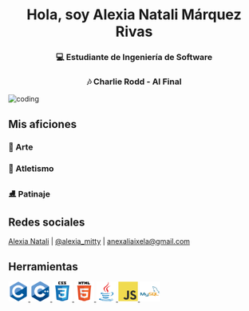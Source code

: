 ### 
<h1 align="center">Hola, soy Alexia Natali Márquez Rivas</h1>
<h3 align="center">💻 Estudiante de Ingeniería de Software</h3>
<h3 align="center">🎶 Charlie Rodd - Al Final</h3>
<img aling="center" alt="coding" with="400" src="https://artsdot.com/ADC/Art-ImgScreen-3.nsf/O/A-8XXRRR/$FILE/Claude_monet-field_of_yellow_irises_at_giverny.Jpg">


## Mis aficiones 
<h3 align="left">🎨 Arte</h3>
<h3 align="left">🏃 Atletismo</h3>
<h3 align="left">⛸️ Patinaje</h3>
<p align="left">
</p>

## Redes sociales
[Alexia Natali](https://www.facebook.com/alexianatali.marquezrivas/) | [@alexia_mitty](https://www.instagram.com/alexia_mitty/) | [anexaliaixela@gmail.com](https://accounts.google.com/signin/v2/challenge/pwd?TL=AG7eRGCNfWe7eS3xOrNFvu7vqmpAG3J9uAECzmQxIS7Q-Xg1UcovvLp0s92gIdya&cid=1&continue=https%3A%2F%2Fmyaccount.google.com%2Fsigninoptions%2Fpassword%3Fhl%3Des&flowName=GlifWebSignIn&hl=es&ifkv=Af_xneHyAmSBndTRPeX4TN-2wetetZVQzDXxwYOAGyxN2MVLmAQJNfIxwnLlGCiKhAiyOoc0nLfc3A&kdi=CAM&rart=ANgoxcchmx9VPuQoFi9rmI1ePsMPdy1pRetuy8dpQBD5GustKuekyEW6nvx_L0K7csu_xtXEr3LldveCclgBUlWZMwAoBQ3kBA&sarp=1&scc=1&service=accountsettings&flowEntry=ServiceLogin) 

## Herramientas
<p align="left"> <a href="https://www.cprogramming.com/" target="_blank" rel="noreferrer"> <img src="https://raw.githubusercontent.com/devicons/devicon/master/icons/c/c-original.svg" alt="c" width="40" height="40"/> </a> 
<a href="https://www.w3schools.com/cpp/" target="_blank" rel="noreferrer"> <img src="https://raw.githubusercontent.com/devicons/devicon/master/icons/cplusplus/cplusplus-original.svg" alt="cplusplus" width="40" height="40"/> </a> 
<a href="https://www.w3schools.com/css/" target="_blank" rel="noreferrer"> <img src="https://raw.githubusercontent.com/devicons/devicon/master/icons/css3/css3-original-wordmark.svg" alt="css3" width="40" height="40"/> </a> 
<a href="https://www.w3.org/html/" target="_blank" rel="noreferrer"> <img src="https://raw.githubusercontent.com/devicons/devicon/master/icons/html5/html5-original-wordmark.svg" alt="html5" width="40" height="40"/> </a> <a href="https://www.java.com" target="_blank" rel="noreferrer"> 
<img src="https://raw.githubusercontent.com/devicons/devicon/master/icons/java/java-original.svg" alt="java" width="40" height="40"/> </a> 
<a href="https://developer.mozilla.org/en-US/docs/Web/JavaScript" target="_blank" rel="noreferrer"> 
<img src="https://raw.githubusercontent.com/devicons/devicon/master/icons/javascript/javascript-original.svg" alt="javascript" width="40" height="40"/> </a> 
<a href="https://www.mysql.com/" target="_blank" rel="noreferrer"> <img src="https://raw.githubusercontent.com/devicons/devicon/master/icons/mysql/mysql-original-wordmark.svg" alt="mysql" width="40" height="40"/> </a> 
<!--
**AlexiaNatali/AlexiaNatali** is a ✨ _special_ ✨ repository because its `README.md` (this file) appears on your GitHub profile.
